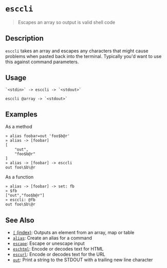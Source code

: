 # `esccli`

> Escapes an array so output is valid shell code

## Description

`esccli` takes an array and escapes any characters that might cause problems
when pasted back into the terminal. Typically you'd want to use this against
command parameters.

## Usage

    `<stdin>` -> esccli -> `<stdout>`

    esccli @array -> `<stdout>`

## Examples

As a method

    » alias foobar=out 'foo$b@r'
    » alias -> [foobar]
    [
        "out",
        "foo$b@r"
    ]
    » alias -> [foobar] -> esccli
    out foo\$b\@r

As a function

    » alias -> [foobar] -> set: fb
    » $fb
    ["out","foo$b@r"]
    » esccli: @fb
    out foo\$b\@r

## See Also

- [`[` (index)](./index2.md):
  Outputs an element from an array, map or table
- [`alias`](./alias.md):
  Create an alias for a command
- [`escape`](./escape.md):
  Escape or unescape input
- [`eschtml`](./eschtml.md):
  Encode or decodes text for HTML
- [`escurl`](./escurl.md):
  Encode or decodes text for the URL
- [`out`](./out.md):
  Print a string to the STDOUT with a trailing new line character
